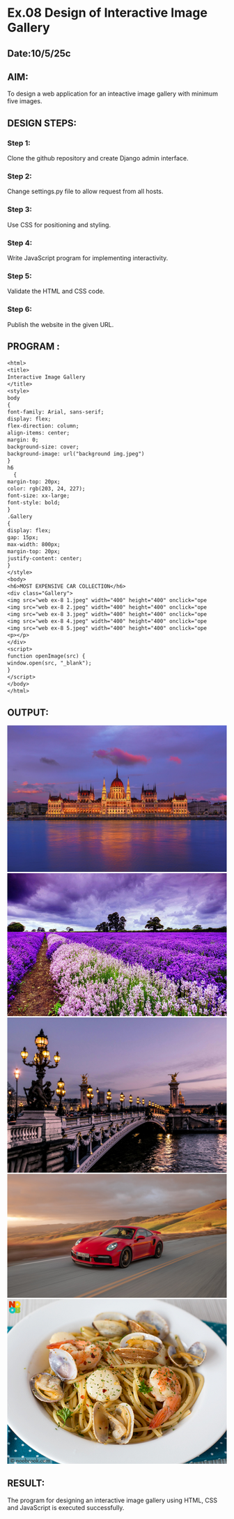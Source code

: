 # Ex.08 Design of Interactive Image Gallery
## Date:10/5/25c

## AIM:
To design a web application for an inteactive image gallery with minimum five images.

## DESIGN STEPS:

### Step 1:
Clone the github repository and create Django admin interface.

### Step 2:
Change settings.py file to allow request from all hosts.

### Step 3:
Use CSS for positioning and styling.

### Step 4:
Write JavaScript program for implementing interactivity.

### Step 5:
Validate the HTML and CSS code.

### Step 6:
Publish the website in the given URL.

## PROGRAM :
```
<html>
<title>
Interactive Image Gallery
</title>
<style>
body
{
font-family: Arial, sans-serif;
display: flex;
flex-direction: column;
align-items: center;
margin: 0;
background-size: cover;
background-image: url("background img.jpeg")
}
h6
  {
margin-top: 20px;
color: rgb(203, 24, 227);
font-size: xx-large;
font-style: bold;
}
.Gallery
{
display: flex;
gap: 15px;
max-width: 800px;
margin-top: 20px;
justify-content: center;
}
</style>
<body>
<h6>MOST EXPENSIVE CAR COLLECTION</h6>
<div class="Gallery">
<img src="web ex-8 1.jpeg" width="400" height="400" onclick="ope
<img src="web ex-8 2.jpeg" width="400" height="400" onclick="ope
<img src="web ex-8 3.jpeg" width="400" height="400" onclick="ope
<img src="web ex-8 4.jpeg" width="400" height="400" onclick="ope
<img src="web ex-8 5.jpeg" width="400" height="400" onclick="ope
<p></p>
</div>
<script>
function openImage(src) {
window.open(src, "_blank");
}
</script>
</body>
</html>
```

## OUTPUT:
![alt text](Buda.webp)
![alt text](lavender.jpg)
![alt text](paris.jpg)
![alt text](porsche.jpg)
![alt text](seafood_spaghetti.jpg)
## RESULT:
The program for designing an interactive image gallery using HTML, CSS and JavaScript is executed successfully.
